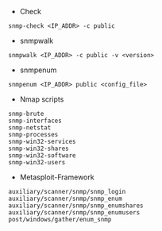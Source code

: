 - Check

```shell
snmp-check <IP_ADDR> -c public
```

- snmpwalk

```shell
snmpwalk <IP_ADDR> -c public -v <version>
```

- snmpenum

```shell
snmpenum <IP_ADDR> public <config_file>
```

- Nmap scripts

```shell
snmp-brute
snmp-interfaces
snmp-netstat
snmp-processes
snmp-win32-services
snmp-win32-shares
snmp-win32-software
snmp-win32-users
```

- Metasploit-Framework

```shell
auxiliary/scanner/snmp/snmp_login
auxiliary/scanner/snmp/snmp_enum
auxiliary/scanner/snmp/snmp_enumshares
auxiliary/scanner/snmp/snmp_enumusers
post/windows/gather/enum_snmp
```

